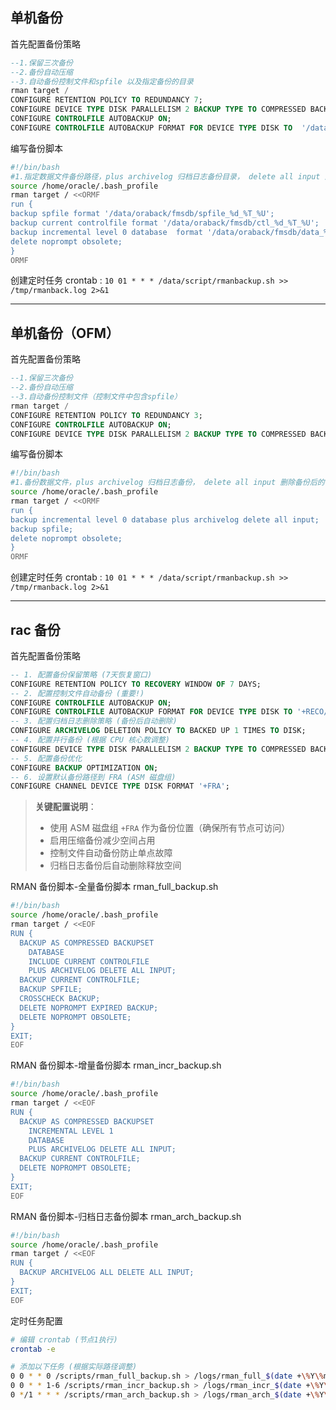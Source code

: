 
## 单机备份

首先配置备份策略 
```sql
--1.保留三次备份
--2.备份自动压缩
--3.自动备份控制文件和spfile 以及指定备份的目录
rman target /
CONFIGURE RETENTION POLICY TO REDUNDANCY 7;
CONFIGURE DEVICE TYPE DISK PARALLELISM 2 BACKUP TYPE TO COMPRESSED BACKUPSET;
CONFIGURE CONTROLFILE AUTOBACKUP ON;
CONFIGURE CONTROLFILE AUTOBACKUP FORMAT FOR DEVICE TYPE DISK TO  '/data/oraback/fmsdb/ctl_%F.bak';
```

编写备份脚本
```bash
#!/bin/bash
#1.指定数据文件备份路径，plus archivelog 归档日志备份目录， delete all input 删除备份后的归档日志
source /home/oracle/.bash_profile
rman target / <<ORMF
run {
backup spfile format '/data/oraback/fmsdb/spfile_%d_%T_%U'; 
backup current controlfile format '/data/oraback/fmsdb/ctl_%d_%T_%U';
backup incremental level 0 database  format '/data/oraback/fmsdb/data_%d_%T_%U' plus archivelog format '/data/oraback/fmsdb/arch_%d_%T_%U' delete all input;
delete noprompt obsolete;
}
ORMF
```

创建定时任务
crontab : `10 01 * * * /data/script/rmanbackup.sh >> /tmp/rmanback.log 2>&1`

---
## 单机备份（OFM）

首先配置备份策略 
```sql
--1.保留三次备份
--2.备份自动压缩
--3.自动备份控制文件（控制文件中包含spfile）
rman target /
CONFIGURE RETENTION POLICY TO REDUNDANCY 3;
CONFIGURE CONTROLFILE AUTOBACKUP ON;
CONFIGURE DEVICE TYPE DISK PARALLELISM 2 BACKUP TYPE TO COMPRESSED BACKUPSET;
```

编写备份脚本
```bash
#!/bin/bash
#1.备份数据文件，plus archivelog 归档日志备份， delete all input 删除备份后的归档日志
source /home/oracle/.bash_profile
rman target / <<ORMF
run {
backup incremental level 0 database plus archivelog delete all input;
backup spfile;
delete noprompt obsolete;
}
ORMF
```

创建定时任务
crontab : `10 01 * * * /data/script/rmanbackup.sh >> /tmp/rmanback.log 2>&1`

---


## rac 备份

首先配置备份策略 
```sql
-- 1. 配置备份保留策略 (7天恢复窗口)
CONFIGURE RETENTION POLICY TO RECOVERY WINDOW OF 7 DAYS;
-- 2. 配置控制文件自动备份 (重要!)
CONFIGURE CONTROLFILE AUTOBACKUP ON;
CONFIGURE CONTROLFILE AUTOBACKUP FORMAT FOR DEVICE TYPE DISK TO '+RECO/%F';
-- 3. 配置归档日志删除策略 (备份后自动删除)
CONFIGURE ARCHIVELOG DELETION POLICY TO BACKED UP 1 TIMES TO DISK;
-- 4. 配置并行备份 (根据 CPU 核心数调整)
CONFIGURE DEVICE TYPE DISK PARALLELISM 2 BACKUP TYPE TO COMPRESSED BACKUPSET;
-- 5. 配置备份优化
CONFIGURE BACKUP OPTIMIZATION ON;
-- 6. 设置默认备份路径到 FRA (ASM 磁盘组)
CONFIGURE CHANNEL DEVICE TYPE DISK FORMAT '+FRA';
```

> **关键配置说明**：
> - 使用 ASM 磁盘组 `+FRA` 作为备份位置（确保所有节点可访问）
> - 启用压缩备份减少空间占用
> - 控制文件自动备份防止单点故障
> - 归档日志备份后自动删除释放空间


RMAN 备份脚本-全量备份脚本 rman_full_backup.sh
```bash
#!/bin/bash
source /home/oracle/.bash_profile
rman target / <<EOF
RUN {
  BACKUP AS COMPRESSED BACKUPSET 
    DATABASE 
    INCLUDE CURRENT CONTROLFILE
    PLUS ARCHIVELOG DELETE ALL INPUT;
  BACKUP CURRENT CONTROLFILE;
  BACKUP SPFILE;
  CROSSCHECK BACKUP;
  DELETE NOPROMPT EXPIRED BACKUP;
  DELETE NOPROMPT OBSOLETE;
}
EXIT;
EOF
```

RMAN 备份脚本-增量备份脚本 rman_incr_backup.sh
```bash
#!/bin/bash
source /home/oracle/.bash_profile
rman target / <<EOF
RUN {
  BACKUP AS COMPRESSED BACKUPSET 
    INCREMENTAL LEVEL 1 
    DATABASE
    PLUS ARCHIVELOG DELETE ALL INPUT;
  BACKUP CURRENT CONTROLFILE;
  DELETE NOPROMPT OBSOLETE;
}
EXIT;
EOF
```

RMAN 备份脚本-归档日志备份脚本 rman_arch_backup.sh
```bash
#!/bin/bash
source /home/oracle/.bash_profile
rman target / <<EOF
RUN {
  BACKUP ARCHIVELOG ALL DELETE ALL INPUT;
}
EXIT;
EOF
```

定时任务配置
```bash
# 编辑 crontab (节点1执行)
crontab -e

# 添加以下任务 (根据实际路径调整)
0 0 * * 0 /scripts/rman_full_backup.sh > /logs/rman_full_$(date +\%Y\%m\%d).log 2>&1  # 每周日全备
0 0 * * 1-6 /scripts/rman_incr_backup.sh > /logs/rman_incr_$(date +\%Y\%m\%d).log 2>&1  # 周一至周六增量
0 */1 * * * /scripts/rman_arch_backup.sh > /logs/rman_arch_$(date +\%Y\%m\%d_\%H).log 2>&1  # 每小时归档备份
```